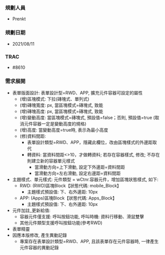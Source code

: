 ### <div id="user">規劃人員</div>
* Prenkt

### <div id="updatedate">規劃日期</div>
* 2021/08/11

### <div id="trac">TRAC</div>
* #8610

### <div id="requirement">需求展開</div>
* 表單版面設計: 表單設計型=RWD、APP, 擴充元件容器可設定的屬性
    * (增)區塊模式: 下拉(磚塊式、單列式)
    * (增)磚塊寬度: px, 當區塊模式=磚塊式, 致能
    * (增)磚塊高度: px, 當區塊模式=磚塊式, 致能
    * (增)變動高度: 當區塊模式=磚塊式, 預設值=false；否則, 預設值=true (取消元件容器一定是變動高度的規格) 
    * (增)高度: 當變動高度=true時, 表示為最小高度
    * (修)資料間距: 
        * 表單設計類型=RWD、APP，隱藏此欄位，改由區塊樣式的外邊距取代
        * 轉資料: 當資料間距<>10，才做轉資料; 若存在容器樣式, 修改; 不存在則建立新的容器單元樣式
            * 當滑動方向=上下滑動, 設定下外邊距=資料間距
            * 當滑動方向=左右滑動, 設定右邊距=資料間距 
* 主題樣式、單元樣式: 元件類型 = wCtnr.容器元件，增加區塊狀態樣式, 如下: 
    * RWD: (RWD)區塊Block【狀態代碼: mobile_Block】
        * 主題樣式預設值: 下、右外邊距: 10px        
    * APP: (Apps)區塊Block【狀態代碼: Apps_Block】
        * 主題樣式預設值: 下、右外邊距: 10px
* 元件加註_更新給值: 
    * 容器元件僅支援: 呼叫按鈕功能, 呼叫時機: 資料行移動、滑鼠雙擊
    * 其他元件類型支援呼叫按鈕功能(參考RWD)
* 表單精靈    
* 因應本版修改, 產生異動記錄
    * 專案存在表單設計類型=RWD、APP, 且該表單存在元件容器時, 一律產生元件容器的異動記錄


